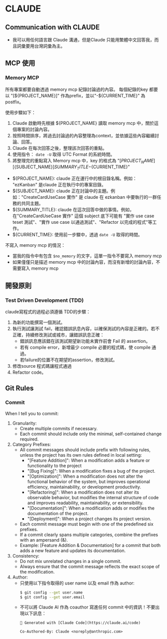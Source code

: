 # CLAUDE

## Communication with CLAUDE

- 我可以用任何語言跟 Claude 溝通，但是Claude 只能用繁體中文回答我，而且詞彙要用台灣詞彙為主。

## MCP 使用

### Memory MCP

所有專案都要自動透過 memory mcp 紀錄討論過的內容。
每個紀錄的key 都要以 "[${PROJECT_NAME}]" 作為prefix，並以"-${CURRENT_TIME}" 為 postfix。

使用步驟如下：

1. Claude 啟動時先根據 ${PROJECT_NAME} 讀取 memory mcp 中，關於這個專案的討論內容。
2. 按照時間排序，將過去討論過的內容整理為context，並依據這些內容繼續討論、回答。
3. Claude 在每次回答之後，整理該次回答的重點。
4. 使用指令： `date -U` 取得 UTC Format 的系統時間。
4. 將整理完的重點寫入 Memory mcp 中，key 的格式為 "[${PROJECT_NAME}][${SUBJECT_NAME}]${SUMMARY_TITLE}-${CURRENT_TIME}"
  - ${PROJECT_NAME}: claude 正在運行中的根目錄名稱。例如： "ezKanban" 是claude 正在執行中的專案目錄。
  - ${SUBJECT_NAME}: claude 正在討論中的主題。例如："CreateCardUseCase 實作" 是 claude 在 ezkanban 中要執行的一群任務的共同主題。
  - ${SUMMARY_TITLE}: claude 在這次回答中做的事情。例如，在"CreateCardUseCase 實作" 這個 subject 底下可能有 "實作 use case teset 測試"、"實作 use case 以通過測試"、"Refactor 以完成的程式"等工作。
  - ${CURRENT_TIME}: 使用前一步驟中，透過 `date -U` 取得的時間。

不寫入 memory mcp 的情況：
- 當我的指令中有包含 `$no_memory` 的文字，這單一指令不要寫入 memory mcp
- 如果僅僅只是描述 memory mcp 中的討論內容，而沒有新增的討論內容，不需要寫入 memory mcp


## 開發原則

### Test Driven Development (TDD)

claude寫程式的過程必須遵循 TDD的步驟：
1. 為新的功能撰寫一個測試。
2. 執行測試讓測試 fail，確認錯誤訊息內容，以確保測試的內容是正確的。若不正確，持續修改測試或城市，讓錯誤訊息正確：
    - 錯誤訊息應該錯在該測試期望新功能未實作前會 Fail 的 assertion。
    - 若有 compile error，新增最少 compile 必要的程式碼，使 compile 通過。
    - 若failure的位置不在期望的assertion，修改測試。
3. 修改source 程式碼讓程式通過
4. Refactor code。

## Git Rules

### Commit

When I tell you to commit:

1. Granularity:
    - Create multiple commits if necessary.
    - Each commit should include only the minimal, self-contained change required.
2. Category Prefixes:
    - All commit messages should include prefix with following rules, unless the project has its own rules defined in local setting:
        - "[Feature Addition]": When a modification adds a feature or functionality to the project
        - "[Bug Fixing]": When a modification fixes a bug of the project.
        - "[Optimization]": When a modification does not alter the functional behavior of the system, but improves operational efficiency, maintainability, or development productivity.
        - "[Refactoring]": When a modification does not alter its observable behavior, but modifies the internal structure of code and improves readability, maintainability, or extensibility.
        - "[Documentation]": When a modification adds or modifies the documentation of the project.
        - "[Deployment]": When a project changes its project version.
    - Each commit message must begin with one of the predefined six prefixes.
    - If a commit clearly spans multiple categories, combine the prefixes with an ampersand (&).
    - Example: [Feature Addition & Documentation] for a commit that both adds a new feature and updates its documentation.
3. Consistency:
    - Do not mix unrelated changes in a single commit.
    - Always ensure that the commit message reflects the exact scope of the modification.
4. Author:
    - 只使用以下指令取得的 user name 以及 email 作為 author:
        ```bash
        $ git config --get user.name
        $ git config --get user.email
        ```
    - 不可以將 Claude AI 作為 coauthor 寫進任何 commit 中的資訊！不要出現以下訊息：
        ```
        🤖 Generated with [Claude Code](https://claude.ai/code)

        Co-Authored-By: Claude <noreply@anthropic.com>
        ```
